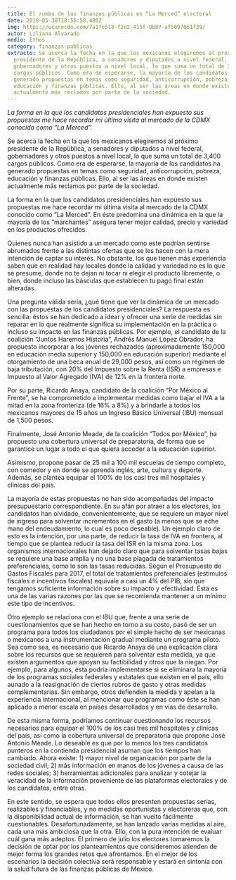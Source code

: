 ```yaml
---
title: El rumbo de las finanzas públicas en “La Merced” electoral
date: 2018-05-30T18:56:58.480Z
img: https://ucarecdn.com/7a17e518-f2e2-415f-9b87-af5097061f39/
autor: Liliana Alvarado
medio: Ethos
category: finanzas-publicas
extracto: Se acerca la fecha en la que los mexicanos elegiremos al próximo
  presidente de la República, a senadores y diputados a nivel federal,
  gobernadores y otros puestos a nivel local, lo que suma un total de 3,400
  cargos públicos. Como era de esperarse, la mayoría de los candidatos ha
  generado propuestas en temas como seguridad, anticorrupción, pobreza,
  educación y finanzas públicas. Ello, al ser las áreas en donde existen
  actualmente más reclamos por parte de la sociedad.
---
```

*La forma en la que los candidatos presidenciales han expuesto sus propuestas me hace recordar mi última visita al mercado de la CDMX conocido como “La Merced”.*

Se acerca la fecha en la que los mexicanos elegiremos al próximo presidente de la República, a senadores y diputados a nivel federal, gobernadores y otros puestos a nivel local, lo que suma un total de 3,400 cargos públicos. Como era de esperarse, la mayoría de los candidatos ha generado propuestas en temas como seguridad, anticorrupción, pobreza, educación y finanzas públicas. Ello, al ser las áreas en donde existen actualmente más reclamos por parte de la sociedad.

La forma en la que los candidatos presidenciales han expuesto sus propuestas me hace recordar mi última visita al mercado de la CDMX conocido como “La Merced”. En éste predomina una dinámica en la que la mayoría de los “marchantes” asegura tener mejor calidad, precio y variedad en los productos ofrecidos. 

Quienes nunca han asistido a un mercado como este podrían sentirse abrumados frente a las distintas ofertas que se les hacen con la mera intención de captar su interés. No obstante, los que tienen más experiencia saben que en realidad hay locales donde la calidad y variedad no es lo que se presume, donde no te dejan ni tocar ni elegir el producto libremente, o bien, donde incluso las básculas que establecen tu pago final están alteradas.

Una pregunta válida sería, ¿qué tiene que ver la dinámica de un mercado con las propuestas de los candidatos presidenciales? La respuesta es sencilla: éstos se han dedicado a idear y ofrecer una serie de medidas sin reparar en lo que realmente significa su implementación en la práctica o incluso su impacto en las finanzas públicas. Por ejemplo, el candidato de la coalición “Juntos Haremos Historia”, Andrés Manuel López Obrador, ha propuesto incorporar a los jóvenes rechazados (aproximadamente 150,000 en educación media superior y 150,000 en educación superior) mediante el otorgamiento de una beca anual de 29,000 pesos, así como un régimen de baja tributación, con 20% del Impuesto sobre la Renta (ISR) a empresas e Impuesto al Valor Agregado (IVA) de 12% en la frontera norte.

Por su parte, Ricardo Anaya, candidato de la coalición “Por México al Frente”, se ha comprometido a implementar medidas como bajar el IVA a la mitad en la zona fronteriza (de 16% a 8%) y a brindarle a todos los mexicanos mayores de 15 años un Ingreso Básico Universal (IBU) mensual de 1,500 pesos.

Finalmente, José Antonio Meade, de la coalición “Todos por México”, ha propuesto una cobertura universal de preparatoria, de forma que se garantice un lugar a todo el que quiera acceder a la educación superior.

Asimismo, propone pasar de 25 mil a 100 mil escuelas de tiempo completo, con comedor y en donde se aprenda inglés, arte, cultura y deporte. Además, se plantea equipar el 100% de los casi tres mil hospitales y clínicas del país.

La mayoría de estas propuestas no han sido acompañadas del impacto presupuestario correspondiente. En su afán por atraer a los electores, los candidatos han olvidado, convenientemente, que se requiere un mayor nivel de ingreso para solventar incrementos en el gasto (a menos que se eche mano del endeudamiento, lo cual es poco deseable). Un ejemplo claro de esto es la intención, por una parte, de reducir la tasa de IVA en frontera, al tiempo que se plantea reducir la tasa del ISR en la misma zona. Los organismos internacionales han dejado claro que para solventar tasas bajas se requiere una base amplia y no una base plagada de tratamientos preferenciales, como lo son las tasas reducidas. Según el Presupuesto de Gastos Fiscales para 2017, el total de tratamientos preferenciales (estímulos fiscales e incentivos fiscales) equivale a casi un 4% del PIB, sin que tengamos suficiente información sobre su impacto y efectividad. Ésta es una de las varias razones por las que se recomienda mantener a un mínimo este tipo de incentivos.

Otro ejemplo se relaciona con el IBU que, frente a una serie de cuestionamientos que se han hecho en torno a su costo, pasó de ser un programa para todos los ciudadanos por el simple hecho de ser mexicanas o mexicanos a una instrumentación gradual mediante un programa piloto. Sea como sea, es necesario que Ricardo Anaya dé una explicación clara sobre los recursos que se requieren para solventar esta medida, ya que existen argumentos que apoyan su factibilidad y otros que la niegan. Por ejemplo, para algunos, ésta podría implementarse si se eliminara la mayoría de los programas sociales federales y estatales que existen en el país, ello aunado a la reasignación de ciertos rubros de gasto y otras medidas complementarias. Sin embargo, otros defienden la medida y apelan a la experiencia internacional, al mencionar que programas como éste se han aplicado a menor escala en países desarrollados y en vías de desarrollo.

De esta misma forma, podríamos continuar cuestionando los recursos necesarios para equipar el 100% de los casi tres mil hospitales y clínicas del país, así como la cobertura universal de preparatoria que propone José Antonio Meade. Lo deseable es que por lo menos los tres candidatos punteros en la contienda presidencial asuman que los tiempos han cambiado. Ahora existe: 1) mayor nivel de organización por parte de la sociedad civil; 2) más información en manos de los jóvenes a causa de las redes sociales; 3) herramientas adicionales para analizar y cotejar la veracidad de la información proveniente de las plataformas electorales y de los candidatos, entre otras.

En este sentido, se espera que todos ellos presenten propuestas serias, realizables y financiables, y no medidas oportunistas y electoreras que, con la disponibilidad actual de información, se han vuelto fácilmente cuestionables. Desafortunadamente, se han lanzado varias medidas al aire, cada una más ambiciosa que la otra. Ello, con la pura intención de evaluar cuál gana más adeptos. El primero de julio los electores tomaremos la decisión de optar por los planteamientos que consideremos atienden de mejor forma los grandes retos que afrontamos. En el mejor de los escenarios la decisión colectiva será responsable y estará en sintonía con la salud futura de las finanzas públicas de México.